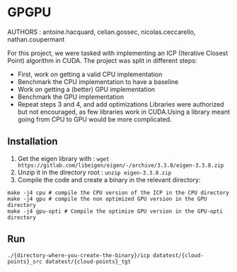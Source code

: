 # GPGPU

AUTHORS : antoine.hacquard, celian.gossec, nicolas.ceccarello, nathan.coupermant

For this project, we were tasked with implementing an ICP (Iterative Closest Point) algorithm in CUDA.
The project was split in different steps:
 - First, work on getting a valid CPU implementation
 - Benchmark the CPU implementation to have a baseline
 - Work on getting a (better) GPU implementation
 - Benchmark the GPU implementation
 - Repeat steps 3 and 4, and add optimizations
Libraries were authorized but not encouraged, as few libraries work in CUDA.Using a library meant going from CPU to GPU would be more complicated.

## Installation

1. Get the eigen library with : `wget https://gitlab.com/libeigen/eigen/-/archive/3.3.8/eigen-3.3.8.zip`
2. Unzip it in the directory root : `unzip eigen-3.3.8.zip`
3. Compile the code and create a binary in the relevant directory:
```
make -j4 cpu # compile the CPU version of the ICP in the CPU directory
make -j4 gpu # compile the non optimized GPU version in the GPU directory
make -j4 gpu-opti # Compile the optimize GPU version in the GPU-opti directory
```

## Run

```
./{directory-where-you-create-the-binary}/icp datatest/{cloud-points}_src datatest/{cloud-points}_tgt
```
